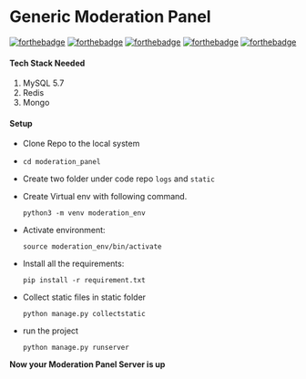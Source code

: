 # Generic Moderation Panel

[![forthebadge](https://forthebadge.com/images/badges/built-with-love.svg)]()
[![forthebadge](https://forthebadge.com/images/badges/gluten-free.svg)]()
[![forthebadge](https://forthebadge.com/images/badges/made-with-python.svg)]()
[![forthebadge](https://forthebadge.com/images/badges/makes-people-smile.svg)]()
[![forthebadge](https://forthebadge.com/images/badges/not-an-issue.svg)]()

#### Tech Stack Needed

1. MySQL 5.7
2. Redis
3. Mongo

#### Setup
* Clone Repo to the local system

* ``cd moderation_panel``
* Create two folder under code repo `logs` and `static`
* Create Virtual env with following command.

  `` python3 -m venv moderation_env ``
  
* Activate environment:

    ``
    source moderation_env/bin/activate
    ``
* Install all the requirements:  

    ``
    pip install -r requirement.txt
    ``

* Collect static files in static folder

    ``
    python manage.py collectstatic
    ``

* run the project

    ``
    python manage.py runserver
    ``

**Now your Moderation Panel Server is up**
